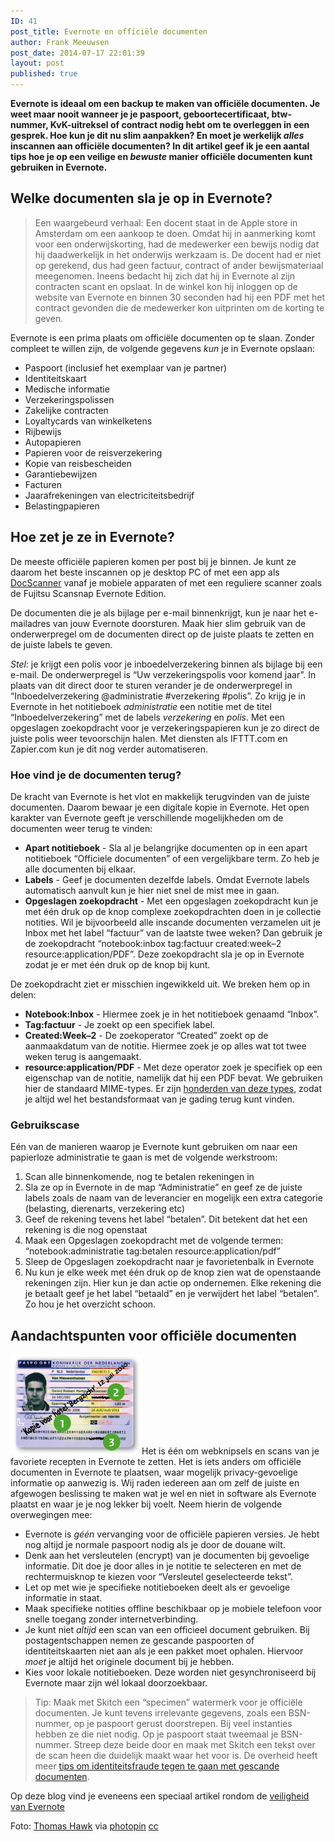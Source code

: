 ```yaml
---
ID: 41
post_title: Evernote en officiële documenten
author: Frank Meeuwsen
post_date: 2014-07-17 22:01:39
layout: post
published: true
---
```

<strong>Evernote is ideaal om een backup te maken van officiële documenten. Je weet maar nooit wanneer je je paspoort, geboortecertificaat, btw-nummer, KvK-uitreksel of contract nodig hebt om te overleggen in een gesprek. Hoe kun je dit nu slim aanpakken? En moet je werkelijk <em>alles</em> inscannen aan officiële documenten? In dit artikel geef ik je een aantal tips hoe je op een veilige en <em>bewuste</em> manier officiële documenten kunt gebruiken in Evernote.</strong>

<!--more-->

<h2 id="welkedocumentenslajeopinevernote">Welke documenten sla je op in Evernote?</h2>

<blockquote>Een waargebeurd verhaal: Een docent staat in de Apple store in Amsterdam om een aankoop te doen. Omdat hij in aanmerking komt voor een onderwijskorting, had de medewerker een bewijs nodig dat hij daadwerkelijk in het onderwijs werkzaam is. De docent had er niet op gerekend, dus had geen factuur, contract of ander bewijsmateriaal meegenomen. Ineens bedacht hij zich dat hij in Evernote al zijn contracten scant en opslaat. In de winkel kon hij inloggen op de website van Evernote en binnen 30 seconden had hij een PDF met het contract gevonden die de medewerker kon uitprinten om de korting te geven.</blockquote>

Evernote is een prima plaats om officiële documenten op te slaan. Zonder compleet te willen zijn, de volgende gegevens <em>kun</em> je in Evernote opslaan:

<ul>
    <li>Paspoort (inclusief het exemplaar van je partner)</li>
    <li>Identiteitskaart</li>
    <li>Medische informatie</li>
    <li>Verzekeringspolissen</li>
    <li>Zakelijke contracten</li>
    <li>Loyaltycards van winkelketens</li>
    <li>Rijbewijs</li>
    <li>Autopapieren</li>
    <li>Papieren voor de reisverzekering</li>
    <li>Kopie van reisbescheiden</li>
    <li>Garantiebewijzen</li>
    <li>Facturen</li>
    <li>Jaarafrekeningen van electriciteitsbedrijf</li>
    <li>Belastingpapieren</li>
</ul>

<h2 id="hoezetjezeinevernote">Hoe zet je ze in Evernote?</h2>

De meeste officiële papieren komen per post bij je binnen. Je kunt ze daarom het beste inscannen op je desktop PC of met een app als <a href="http://clkuk.tradedoubler.com/click?p=24371&amp;a=2064103&amp;url=http%3A%2F%2Fitunes.apple.com%2Fnl%2Fapp%2Fdocscanner%2Fid312391317%3Fmt%3D8%26uo%3D4%26partnerId%3D2003">DocScanner</a> vanaf je mobiele apparaten of met een reguliere scanner zoals de Fujitsu Scansnap Evernote Edition.

De documenten die je als bijlage per e-mail binnenkrijgt, kun je naar het e-mailadres van jouw Evernote doorsturen. Maak hier slim gebruik van de onderwerpregel om de documenten direct op de juiste plaats te zetten en de juiste labels te geven.

<em>Stel</em>: je krijgt een polis voor je inboedelverzekering binnen als bijlage bij een e-mail. De onderwerpregel is “Uw verzekeringspolis voor komend jaar”. In plaats van dit direct door te sturen verander je de onderwerpregel in “Inboedelverzekering @administratie #verzekering #polis”.
Zo krijg je in Evernote in het notitieboek <em>administratie</em> een notitie met de titel “Inboedelverzekering” met de labels <em>verzekering</em> en <em>polis</em>. Met een opgeslagen zoekopdracht voor je verzekeringspapieren kun je zo direct de juiste polis weer tevoorschijn halen. Met diensten als IFTTT.com en Zapier.com kun je dit nog verder automatiseren.

<h3 id="hoevindjededocumententerug">Hoe vind je de documenten terug?</h3>

De kracht van Evernote is het vlot en makkelijk terugvinden van de juiste documenten. Daarom bewaar je een digitale kopie in Evernote. Het open karakter van Evernote geeft je verschillende mogelijkheden om de documenten weer terug te vinden:

<ul>
    <li><strong>Apart notitieboek</strong> - Sla al je belangrijke documenten op in een apart notitieboek “Officiele documenten” of een vergelijkbare term. Zo heb je alle documenten bij elkaar.</li>
    <li><strong>Labels</strong> - Geef je documenten dezelfde labels. Omdat Evernote labels automatisch aanvult kun je hier niet snel de mist mee in gaan.</li>
    <li><strong>Opgeslagen zoekopdracht</strong> - Met een opgeslagen zoekopdracht kun je met één druk op de knop complexe zoekopdrachten doen in je collectie notities. Wil je bijvoorbeeld alle inscande documenten verzamelen uit je Inbox met het label “factuur” van de laatste twee weken? Dan gebruik je de zoekopdracht “notebook:inbox tag:factuur created:week–2 resource:application/PDF”. Deze zoekopdracht sla je op in Evernote zodat je er met één druk op de knop bij kunt.</li>
</ul>

De zoekopdracht ziet er misschien ingewikkeld uit. We breken hem op in delen:

<ul>
    <li><strong>Notebook:Inbox</strong> - Hiermee zoek je in het notitieboek genaamd “Inbox”.</li>
    <li><strong>Tag:factuur</strong> - Je zoekt op een specifiek label.</li>
    <li><strong>Created:Week–2</strong> - De zoekoperator “Created” zoekt op de aanmaakdatum van de notitie. Hiermee zoek je op alles wat tot twee weken terug is aangemaakt.</li>
    <li><strong>resource:application/PDF</strong> - Met deze operator zoek je specifiek op een eigenschap van de notitie, namelijk dat hij een PDF bevat. We gebruiken hier de standaard MIME-types. Er zijn <a href="http://hul.harvard.edu/ois/systems/wax/wax-public-help/mimetypes.htm">honderden van deze types</a>, zodat je altijd wel het bestandsformaat van je gading terug kunt vinden.</li>
</ul>

<h3 id="gebruikscase">Gebruikscase</h3>

Eén van de manieren waarop je Evernote kunt gebruiken om naar een papierloze administratie te gaan is met de volgende werkstroom:

<ol>
    <li>Scan alle binnenkomende, nog te betalen rekeningen in</li>
    <li>Sla ze op in Evernote in de map “Administratie” en geef ze de juiste labels zoals de naam van de leverancier en mogelijk een extra categorie (belasting, dierenarts, verzekering etc)</li>
    <li>Geef de rekening tevens het label “betalen”. Dit betekent dat het een rekening is die nog openstaat</li>
    <li>Maak een Opgeslagen zoekopdracht met de volgende termen: “notebook:administratie tag:betalen resource:application/pdf”</li>
    <li>Sleep de Opgeslagen zoekopdracht naar je favorietenbalk in Evernote</li>
    <li>Nu kun je elke week met één druk op de knop zien wat de openstaande rekeningen zijn. Hier kun je dan actie op ondernemen. Elke rekening die je betaalt geef je het label “betaald” en je verwijdert het label “betalen”. Zo hou je het overzicht schoon.</li>
</ol>

<h2 id="aandachtspuntenvoorofficiëledocumenten">Aandachtspunten voor officiële documenten</h2>

<img class="alignleft size-full wp-image-43" src="/images/2014/07/306_Kopie_paspoort_hotel.png" alt="306_Kopie_paspoort_hotel" width="210" height="160" />Het is één om webknipsels en scans van je favoriete recepten in Evernote te zetten. Het is iets anders om officiële documenten in Evernote te plaatsen, waar mogelijk privacy-gevoelige informatie op aanwezig is. Wij raden iedereen aan om zelf de juiste en afgewogen beslissing te maken wat je wel en niet in software als Evernote plaatst en waar je je nog lekker bij voelt. Neem hierin de volgende overwegingen mee:

<ul>
    <li>Evernote is <em>géén</em> vervanging voor de officiële papieren versies. Je hebt nog altijd je normale paspoort nodig als je door de douane wilt.</li>
    <li>Denk aan het versleutelen (encrypt) van je documenten bij gevoelige informatie. Dit doe je door alles in je notitie te selecteren en met de rechtermuisknop te kiezen voor “Versleutel geselecteerde tekst”.</li>
    <li>Let op met wie je specifieke notitieboeken deelt als er gevoelige informatie in staat.</li>
    <li>Maak specifieke notities offline beschikbaar op je mobiele telefoon voor snelle toegang zonder internetverbinding.</li>
    <li>Je kunt niet <em>altijd</em> een scan van een officieel document gebruiken. Bij postagentschappen nemen ze gescande paspoorten of identiteitskaarten niet aan als je een pakket moet ophalen. Hiervoor <em>moet</em> je altijd het originele document bij je hebben.</li>
    <li>Kies voor lokale notitieboeken. Deze worden niet gesynchroniseerd bij Evernote maar zijn wél lokaal doorzoekbaar.</li>
</ul>

<blockquote>Tip: Maak met Skitch een “specimen” watermerk voor je officiële documenten. Je kunt tevens irrelevante gegevens, zoals een BSN-nummer, op je paspoort gerust doorstrepen. Bij veel instanties hebben ze die niet nodig. Op je paspoort staat tweemaal je BSN-nummer. Streep deze beide door en maak met Skitch een tekst over de scan heen die duidelijk maakt waar het voor is. De overheid heeft meer <a href="http://www.overheid.nl/identiteitsfraude">tips om identiteitsfraude tegen te gaan met gescande documenten</a>.</blockquote>

Op deze blog vind je eveneens een speciaal artikel rondom de <a title="Over de veiligheid van Evernote" href="http://allesonthouden.nl/de-veiligheid-van-evernote/">veiligheid van Evernote</a>

Foto: <a href="https://www.flickr.com/photos/thomashawk/12844489745/">Thomas Hawk</a> via <a href="http://photopin.com">photopin</a> <a href="http://creativecommons.org/licenses/by-nc/2.0/">cc</a>
